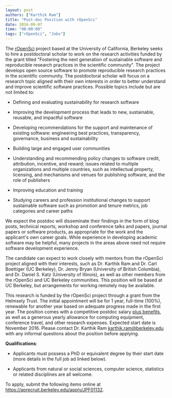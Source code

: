 ```yaml
---
layout: post
authors: ["Karthik Ram"]
title: "Post-doc Position with rOpenSci"
date: 2016-09-07
time: "08:00:00"
tags: ["rOpenSci", "Jobs"]
---
```


The [rOpenSci](http://ropensci.org/) project based at the University
of California, Berkeley seeks to hire a postdoctoral scholar to work
on the research activities funded by the grant titled "Fostering the
next generation of sustainable software and reproducible research
practices in the scientific community". The project develops open
source software to promote reproducible research practices in the
scientific community. The postdoctoral scholar will focus on a
research topic aligned with their own interests in order to better
understand and improve scientific software practices. Possible topics
include but are not limited to:

*   Defining and evaluating sustainability for research software

*   Improving the development process that leads to new, sustainable,
    reusable, and impactful software

*   Developing recommendations for the support and maintenance of
    existing software: engineering best practices, transparency,
    governance, business and sustainability

*   Building large and engaged user communities

*   Understanding and recommending policy changes to software credit,
    attribution, incentive, and reward; issues related to multiple
    organizations and multiple countries, such as intellectual
    property, licensing, and mechanisms and venues for publishing
    software, and the role of publishers

*   Improving education and training

*   Studying careers and profession institutional changes to support
    sustainable software such as promotion and tenure metrics, job
    categories and career paths

We expect the postdoc will disseminate their findings in the form of
blog posts, technical reports, workshop and conference talks and
papers, journal papers or software products, as appropriate for the
work and the applicant's own career goals.  While experience in
developing academic software may be helpful, many projects in the
areas above need not require software development experience.

The candidate can expect to work closely with mentors from the
rOpenSci project aligned with their interests, such as Dr. Karthik Ram
and Dr. Carl Boettiger (UC Berkeley), Dr. Jenny Bryan (University of
British Columbia), and Dr. Daniel S. Katz (University of Illinois), as
well as other members from the rOpenSci and UC Berkeley
communities. This position will be based at UC Berkeley, but
arrangements for working remotely may be available.

This research is funded by the rOpenSci project through a grant from
the Helmsely Trust. The initial appointment will be for 1 year,
full-time (100%), renewable for another year based on adequate
progress made in the first year. The position comes with a competitive
postdoc salary [plus benefits](http://vspa.berkeley.edu/postdoc-health-and-welfare-benefits),
as well as a generous yearly allowance for computing equipment,
conference travel, and other research expenses. Expected start date is
November 2016. Please contact Dr. Karthik Ram
<karthik.ram@berkeley.edu> with any informal questions about the
position before applying.

**Qualifications**:

*   Applicants must possess a PhD or equivalent degree by their start
    date (more details in the full job ad linked below).

*   Applicants from natural or social sciences, computer science,
    statistics or related disciplines are all welcome.
 
To apply, submit the following items online at
<https://aprecruit.berkeley.edu/apply/JPF01132>.
